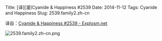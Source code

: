 Title: [译][漫]Cyanide & Happiness #2539
Date: 2014-11-12
Tags: Cyanide and Happiness
Slug: 2539.family2.zh-cn

译自：[Cyanide & Happiness #2539 - Explosm.net](http://explosm.net/comics/2539/)


![2539.family2.zh-cn.png](/static/images/comics/2539.family2.zh-cn.png)
